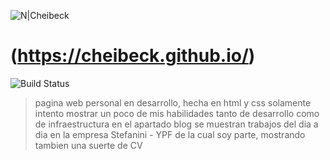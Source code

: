 ![N|Cheibeck](https://i.postimg.cc/mkwmNFmX/p-WEg76np-BV.png)
# (https://cheibeck.github.io/)
![Build Status](https://i.postimg.cc/DzXfSGhL/cheibeckpage.png)

> pagina web personal en desarrollo, hecha en html y css solamente
> intento mostrar un poco de mis habilidades tanto de desarrollo como de infraestructura
> en el apartado blog se muestran trabajos del dia a dia en la empresa Stefanini - YPF
> de la cual soy parte, mostrando tambien una suerte de CV 
